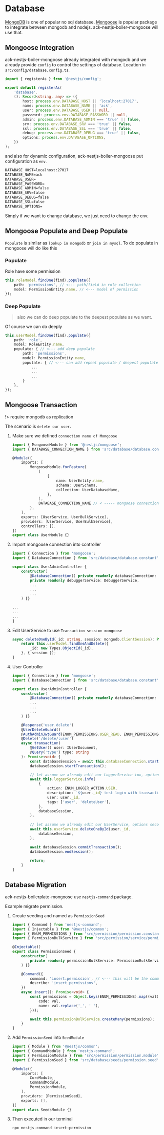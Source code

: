 # Database

[MongoDB](https://www.mongodb.com) is one of popular no sql database. [Mongoose](https://mongoosejs.com) is popular package to integrate between mongodb and nodejs. ack-nestjs-boiler-mongoose will use that.

## Mongoose Integration

ack-nestjs-boiler-mongoose already integrated with mongodb and we already provide `config` to control the settings of database. Location in `src/config/database.config.ts`.

```typescript
import { registerAs } from '@nestjs/config';

export default registerAs(
    'database',
    (): Record<string, any> => ({
        host: process.env.DATABASE_HOST || 'localhost:27017',
        name: process.env.DATABASE_NAME || 'ack',
        user: process.env.DATABASE_USER || null,
        password: process.env.DATABASE_PASSWORD || null,
        admin: process.env.DATABASE_ADMIN === 'true' || false,
        srv: process.env.DATABASE_SRV === 'true' || false,
        ssl: process.env.DATABASE_SSL === 'true' || false,
        debug: process.env.DATABASE_DEBUG === 'true' || false,
        options: process.env.DATABASE_OPTIONS,
    })
);
```

and also for dynamic configuration, ack-nestjs-boiler-mongoose put configuration as `env`.

```txt
DATABASE_HOST=localhost:27017
DATABASE_NAME=ack
DATABASE_USER=
DATABASE_PASSWORD=
DATABASE_ADMIN=false
DATABASE_SRV=false
DATABASE_DEBUG=false
DATABASE_SSL=false
DATABASE_OPTIONS=
```

Simply if we want to change database, we just need to change the env.

## Mongoose Populate and Deep Populate

`Populate` is similar as `lookup in mongodb` or `join in mysql`. To do populate in mongoose will do like this

### Populate

Role have some permission

```typescript
this.roleModel.findOne(find).populate({
    path: 'permissions', // <--- path/field in role collection
    model: PermissionEntity.name, // <--- model of permission
});
```

### Deep Populate

> also we can do deep populate to the deepest populate as we want.

Of course we can do deeply

```typescript
this.userModel.findOne(find).populate({
    path: 'role',
    model: RoleEntity.name,
    populate: { // <--- add deep populate
        path: 'permissions',
        model: PermissionEntity.name,
        populate: { // <--- can add repeat populate / deepest populate
            ...
            ...
            ...
        }
    },
});
```

## Mongoose Transaction

!> require mongodb as replication

The scenario is `delete our user`.

1. Make sure we defined `connection name of Mongoose`

    ```typescript
    import { MongooseModule } from '@nestjs/mongoose';
    import { DATABASE_CONNECTION_NAME } from 'src/database/database.constant';

    @Module({
        imports: [
            MongooseModule.forFeature(
                [
                    {
                        name: UserEntity.name,
                        schema: UserSchema,
                        collection: UserDatabaseName,
                    },
                ],
                DATABASE_CONNECTION_NAME // < ----- mongoose connectionName
            ),
        ],
        exports: [UserService, UserBulkService],
        providers: [UserService, UserBulkService],
        controllers: [],
    })
    export class UserModule {}
    ```

2. Import mongoose connection into controller

    ```typescript
    import { Connection } from 'mongoose';
    import { DatabaseConnection } from 'src/database/database.constant'; 

    export class UserAdminController {
        constructor(
            @DatabaseConnection() private readonly databaseConnection: Connection, // < ---- import this
            private readonly debuggerService: DebuggerService,
            ...
            ...
            ...
        ) {}

    ...
    ...
    ...
    }
    ```

3. Edit UserService to use  `Transaction session mongoose`

    ```typescript
    async deleteOneById(_id: string, session: mongodb.ClientSession): Promise<boolean> {
        return this.userModel.findOneAndDelete({
            _id: new Types.ObjectId(_id),
        }, { session });
    }
    ```

4. User Controller

    ```typescript
    import { Connection } from 'mongoose';
    import { DatabaseConnection } from 'src/database/database.constant'; 

    export class UserAdminController {
        constructor(
            @DatabaseConnection() private readonly databaseConnection: Connection,
            ...
            ...
            ...
        ) {}

        @Response('user.delete')
        @UserDeleteGuard()
        @AuthAdminJwtGuard(ENUM_PERMISSIONS.USER_READ, ENUM_PERMISSIONS.USER_DELETE)
        @Delete('/delete/:user')
        async transaction(
            @GetUser() user: IUserDocument,
            @Query('type') type: string
        ): Promise<void> {
            const databaseSession = await this.databaseConnection.startSession();
            databaseSession.startTransaction();

            // let assume we already edit our LoggerService too, options second param
            await this.loggerService.info(
                {
                    action: ENUM_LOGGER_ACTION.USER,
                    description: `${user._id} test login with transaction`,
                    user: user._id,
                    tags: ['user', 'deleteUser'],
                },
                databaseSession,
            );
        
            // let assume we already edit our UserService, options second param
            await this.userService.deleteOneById(user._id,
                databaseSession,
            );

            await databaseSession.commitTransaction();
            databaseSession.endSession();
        
            return;
        }
    }
    ```

## Database Migration

ack-nestjs-boilerplate-mongoose use `nestjs-command` package.

Example migrate permission.

1. Create seeding and named as `PermissionSeed`

    ```typescript
    import { Command } from 'nestjs-command';
    import { Injectable } from '@nestjs/common';
    import { ENUM_PERMISSIONS } from 'src/permission/permission.constant';
    import { PermissionBulkService } from 'src/permission/service/permission.bulk.service';

    @Injectable()
    export class PermissionSeed {
        constructor(
            private readonly permissionBulkService: PermissionBulkService
        ) {}

        @Command({
            command: 'insert:permission', // <--- this will be the command to migrate
            describe: 'insert permissions',
        })
        async insert(): Promise<void> {
            const permissions = Object.keys(ENUM_PERMISSIONS).map((val) => ({
                code: val,
                name: val.replace('_', ' '),
            }));

            await this.permissionBulkService.createMany(permissions);
        }
    }
    ```

2. Add `PermissionSeed` into `SeedModule`

    ```typescript
    import { Module } from '@nestjs/common';
    import { CommandModule } from 'nestjs-command';
    import { PermissionModule } from 'src/permission/permission.module';
    import { PermissionSeed } from 'src/database/seeds/permission.seed';

    @Module({
        imports: [
            CoreModule,
            CommandModule,
            PermissionModule,
        ],
        providers: [PermissionSeed],
        exports: [],
    })
    export class SeedsModule {}

    ```

3. Then executed in our terminal

    ```sh
    npx nestjs-command insert:permission
    ```

